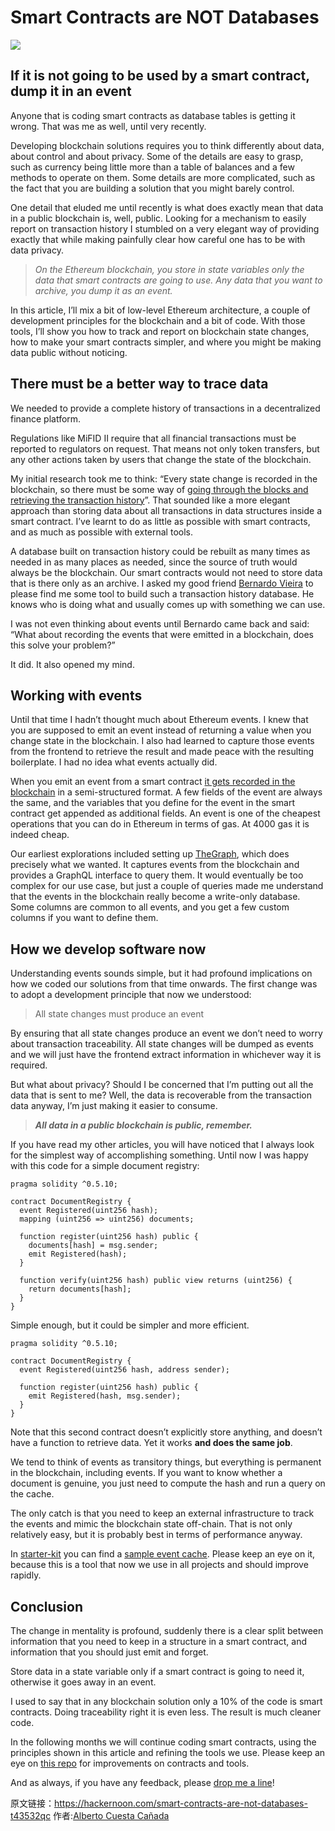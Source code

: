
# Smart Contracts are NOT Databases

![](https://img.learnblockchain.cn/2020/09/17/16003287911465.jpg!lbc2)


## If it is not going to be used by a smart contract, dump it in an event

Anyone that is coding smart contracts as database tables is getting it wrong. That was me as well, until very recently.

Developing blockchain solutions requires you to think differently about data, about control and about privacy. Some of the details are easy to grasp, such as currency being little more than a table of balances and a few methods to operate on them. Some details are more complicated, such as the fact that you are building a solution that you might barely control.


One detail that eluded me until recently is what does exactly mean that data in a public blockchain is, well, public. Looking for a mechanism to easily report on transaction history I stumbled on a very elegant way of providing exactly that while making painfully clear how careful one has to be with data privacy.


> *On the Ethereum blockchain, you store in state variables only the data that smart contracts are going to use. Any data that you want to archive, you dump it as an event.*

In this article, I’ll mix a bit of low-level Ethereum architecture, a couple of development principles for the blockchain and a bit of code. With those tools, I’ll show you how to track and report on blockchain state changes, how to make your smart contracts simpler, and where you might be making data public without noticing.



## There must be a better way to trace data

We needed to provide a complete history of transactions in a decentralized finance platform.

Regulations like MiFID II require that all financial transactions must be reported to regulators on request. That means not only token transfers, but any other actions taken by users that change the state of the blockchain.

My initial research took me to think: “Every state change is recorded in the blockchain, so there must be some way of [going through the blocks and retrieving the transaction history](https://ethereum.stackexchange.com/questions/34555/how-to-get-value-of-input-parameters-from-transaction-history?ref=hackernoon.com)”. That sounded like a more elegant approach than storing data about all transactions in data structures inside a smart contract. I’ve learnt to do as little as possible with smart contracts, and as much as possible with external tools.


A database built on transaction history could be rebuilt as many times as needed in as many places as needed, since the source of truth would always be the blockchain. Our smart contracts would not need to store data that is there only as an archive. I asked my good friend [Bernardo Vieira](https://twitter.com/obernardovieira?ref=hackernoon.com) to please find me some tool to build such a transaction history database. He knows who is doing what and usually comes up with something we can use.


I was not even thinking about events until Bernardo came back and said: “What about recording the events that were emitted in a blockchain, does this solve your problem?”


It did. It also opened my mind.



## Working with events

Until that time I hadn’t thought much about Ethereum events. I knew that you are supposed to emit an event instead of returning a value when you change state in the blockchain. I also had learned to capture those events from the frontend to retrieve the result and made peace with the resulting boilerplate. I had no idea what events actually did.


When you emit an event from a smart contract [it gets recorded in the blockchain](https://solidity.readthedocs.io/en/v0.6.2/contracts.html?ref=hackernoon.com#events) in a semi-structured format. A few fields of the event are always the same, and the variables that you define for the event in the smart contract get appended as additional fields. An event is one of the cheapest operations that you can do in Ethereum in terms of gas. At 4000 gas it is indeed cheap.


Our earliest explorations included setting up [TheGraph](https://thegraph.com/?ref=hackernoon.com), which does precisely what we wanted. It captures events from the blockchain and provides a GraphQL interface to query them.
It would eventually be too complex for our use case, but just a couple of queries made me understand that the events in the blockchain really become a write-only database. Some columns are common to all events, and you get a few custom columns if you want to define them.


## How we develop software now

Understanding events sounds simple, but it had profound implications on how we coded our solutions from that time onwards. The first change was to adopt a development principle that now we understood:


> All state changes must produce an event

By ensuring that all state changes produce an event we don’t need to worry about transaction traceability. All state changes will be dumped as events and we will just have the frontend extract information in whichever way it is required.


But what about privacy? Should I be concerned that I’m putting out all the data that is sent to me? Well, the data is recoverable from the transaction data anyway, I’m just making it easier to consume.


> ***All data in a public blockchain is public, remember.***

If you have read my other articles, you will have noticed that I always look for the simplest way of accomplishing something. Until now I was happy with this code for a simple document registry:



```
pragma solidity ^0.5.10;

contract DocumentRegistry {
  event Registered(uint256 hash);
  mapping (uint256 => uint256) documents;

  function register(uint256 hash) public {
    documents[hash] = msg.sender;
    emit Registered(hash);
  }

  function verify(uint256 hash) public view returns (uint256) {
    return documents[hash];
  }
}
```


Simple enough, but it could be simpler and more efficient.



```
pragma solidity ^0.5.10;

contract DocumentRegistry {
  event Registered(uint256 hash, address sender);

  function register(uint256 hash) public {
    emit Registered(hash, msg.sender);
  }
}
```


Note that this second contract doesn’t explicitly store anything, and doesn’t have a function to retrieve data. Yet it works **and does the same job**.


We tend to think of events as transitory things, but everything is permanent in the blockchain, including events. If you want to know whether a document is genuine, you just need to compute the hash and run a query on the cache.


The only catch is that you need to keep an external infrastructure to track the events and mimic the blockchain state off-chain. That is not only relatively easy, but it is probably best in terms of performance anyway.


In [starter-kit](https://github.com/HQ20/starter-kit?ref=hackernoon.com) you can find a [sample event cache](https://github.com/HQ20/starter-kit/tree/master/workspace-cache-server?ref=hackernoon.com). Please keep an eye on it, because this is a tool that now we use in all projects and should improve rapidly.


## Conclusion

The change in mentality is profound, suddenly there is a clear split between information that you need to keep in a structure in a smart contract, and information that you should just emit and forget.


Store data in a state variable only if a smart contract is going to need it, otherwise it goes away in an event.


I used to say that in any blockchain solution only a 10% of the code is smart contracts. Doing traceability right it is even less. The result is much cleaner code.


In the following months we will continue coding smart contracts, using the principles shown in this article and refining the tools we use. Please keep an eye on [this repo](https://github.com/HQ20?ref=hackernoon.com) for improvements on contracts and tools.


And as always, if you have any feedback, please [drop me a line](http://www.albertocuesta.es)!


原文链接：https://hackernoon.com/smart-contracts-are-not-databases-t43532qc
作者:[Alberto Cuesta Cañada](https://hackernoon.com/u/albertocuestacanada)


